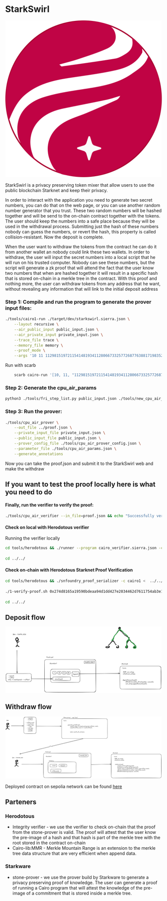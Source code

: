 # StarkSwirl

![StarkSwirl](logo.png)

StarkSwirl is a privacy preserving token mixer that allow users to use the public blockchain Starknet and keep their privacy.


In order to interact with the application you need to generate two secret numbers, you can do that on the web page, or you can use another random number generator that you trust. These two random numbers will be hashed together and will be send to the on-chain contract together with the tokens. The user should keep the numbers into a safe place because they will be used in the withdrawal process. Submitting just the hash of these numbers nobody can guess the numbers, or revert the hash, this property is called collision-resistant. Now the deposit is complete.

When the user want to withdraw the tokens from the contract he can do it from another wallet an nobody could link these two wallets. In order to withdraw, the user will input the secret numbers into a local script that he will run on his trusted computer. Nobody can see these numbers, but the script will generate a zk proof that will attend the fact that the user know two numbers that when are hashed together it will result in a specific hash that is stored on-chain in a merkle tree in the contract.
With this proof and nothing more, the user can withdraw tokens from any address that he want, without revealing any information that will link to the initial deposit address

### Step 1: Compile and run the program to generate the prover input files:
```bash
./tools/cairo1-run ./target/dev/starkswirl.sierra.json \
    --layout recursive \
    --air_public_input public_input.json \
    --air_private_input private_input.json \
    --trace_file trace \
    --memory_file memory \
    --proof_mode \
    --args '10 11 1129815197211541481934112806673325772687763881719835256646064516195041515616 2786116088662035069066189777680990419908396521409751409107279532930231316343 1715556295878999972957474070461491436465516895623517391664966219403971354436 1 8 [1953494062994346031473676762198846975365628378496072945247633132004575093152 126113334767614658176188594640568076708777092902948464648204141774749582367] [2786116088662035069066189777680990419908396521409751409107279532930231316343 3144957507973559441671210571674558258320337923190994230670584137810138721781]'
```

Run with scarb
```bash
    scarb cairo-run '[10, 11, "1129815197211541481934112806673325772687763881719835256646064516195041515616", "2786116088662035069066189777680990419908396521409751409107279532930231316343", "1715556295878999972957474070461491436465516895623517391664966219403971354436", 1, 8, ["1953494062994346031473676762198846975365628378496072945247633132004575093152", "126113334767614658176188594640568076708777092902948464648204141774749582367"], ["2786116088662035069066189777680990419908396521409751409107279532930231316343", "3144957507973559441671210571674558258320337923190994230670584137810138721781"]]'
```


### Step 2: Generate the cpu_air_params
```bash
python3 ./tools/fri_step_list.py public_input.json ./tools/new_cpu_air_params.json
```

### Step 3: Run the prover:

```bash
./tools/cpu_air_prover \
    --out_file ../proof.json \
    --private_input_file private_input.json \
    --public_input_file public_input.json \
    --prover_config_file ./tools/cpu_air_prover_config.json \
    --parameter_file ./tools/cpu_air_params.json \
    --generate_annotations
```
Now you can take the proof.json and submit it to the StarkSwirl web and make the withdraw


## If you want to test the proof locally here is what you need to do

#### Finally, run the verifier to verify the proof:
```bash
./tools/cpu_air_verifier --in_file=proof.json && echo "Successfully verified example proof."
```


#### Check on local with Herodotous verifier

Running the verifier locally

```bash
cd tools/herodotous && ./runner --program cairo_verifier.sierra.json -c cairo1 < ../../proof.json

cd ../../
```


#### Check on-chain with Herodotous Starknet Proof Verification
```bash
cd tools/herodotous && ./snfoundry_proof_serializer -c cairo1 <  ../../fibonacci_proof.json > ../../calldata

./1-verify-proof.sh 0x274d8165a19590bdeaa94d1dd427e2034462d7611754ab3e15714a908c60df7 ../../calldata

cd ../../
```


## Deposit flow

![Deposit](Deposit.png)

## Withdraw flow
![Withdraw](Withdraw.png)


Deployed contract on sepolia network can be found [here](https://sepolia.starkscan.co/contract/0x0251a03effbd84af6def3138a41f338ffc1dc196c07ccdeb3405b3c55e21c85a#overview)


## Parteners 
### Herodotous
 - Integrity verifier - we use the verifier to check on-chain that the proof from the stone-prover is valid. The proof will attest that the user know the pre-image of a hash and that hash is part of the merkle tree with the root stored in the contract on-chain
 - Cairo-lib:MMR - Merkle Mountain Range is an extension to the merkle tree data structure that are very efficient when append data.

### Starkware
 - stone-prover - we use the prover build by Starkware to generate a privacy preserving proof of knowledge. The user can generate a proof of running a Cairo program that will attest the knowledge of the pre-image of a commitment that is stored inside a merkle tree.